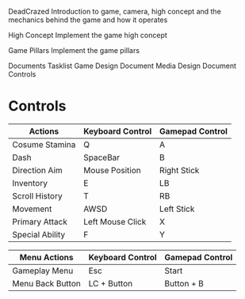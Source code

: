 DeadCrazed
Introduction to game, camera, high concept and the mechanics behind the game and how it operates

High Concept
Implement the game high concept

Game Pillars
Implement the game pillars

Documents
Tasklist
Game Design Document
Media Design Document
Controls


# Controls

Actions               | Keyboard Control  | Gamepad Control
---                   |---                |---
Cosume Stamina        | Q                 | A
Dash                  | SpaceBar          | B
Direction Aim         | Mouse Position    | Right Stick
Inventory             | E                 | LB
Scroll History        | T                 | RB
Movement              | AWSD              | Left Stick
Primary Attack        | Left Mouse Click  | X
Special Ability       | F                 | Y

Menu Actions          | Keyboard Control  | Gamepad Control
---                   |---                |---
Gameplay Menu         | Esc               | Start |>
Menu Back Button      | LC + Button       | Button + B

